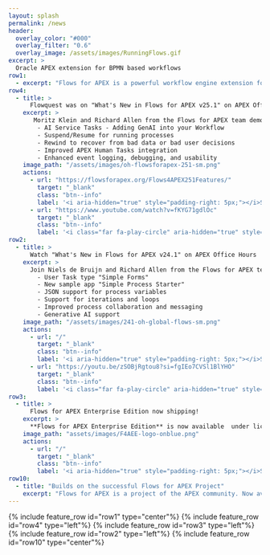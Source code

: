 ```yaml
---
layout: splash
permalink: /news
header:
  overlay_color: "#000"
  overlay_filter: "0.6"
  overlay_image: /assets/images/RunningFlows.gif
excerpt: >
  Oracle APEX extension for BPMN based workflows
row1:
  - excerpt: "Flows for APEX is a powerful workflow engine extension for Oracle APEX applications. Model your business processes with BPMN, develop your process steps in APEX, and monitor your running processes with the Flows for APEX application. Flows for APEX was created as a community project by team of experienced APEX professionals to meet the workflow requirements in many APEX applications."
row4:
  - title: >
      Flowquest was on "What's New in Flows for APEX v25.1" on APEX Office Hours
    excerpt: >
       Moritz Klein and Richard Allen from the Flows for APEX team demoed Flows for APEX v25.1 new features in a live Oracle APEX Office Hours session on Thursday September 25th.  What's New in Flows for APEX v 25.1 - **Smarter BPMN Workflows with AI, Suspend and Rewind**.  Watch the replay to see demos for:
        - AI Service Tasks - Adding GenAI into your Workflow
        - Suspend/Resume for running processes
        - Rewind to recover from bad data or bad user decisions
        - Improved APEX Human Tasks integration
        - Enhanced event logging, debugging, and usability
    image_path: "/assets/images/oh-flowsforapex-251-sm.png"
    actions: 
      - url: "https://flowsforapex.org/Flows4APEX251Features/"
        target: "_blank"
        class: "btn--info"
        label: '<i aria-hidden="true" style="padding-right: 5px;"></i>See More Details on 25.1'
      - url: "https://www.youtube.com/watch?v=fKYG71gdlOc"
        target: "_blank"
        class: "btn--info"
        label: '<i class="far fa-play-circle" aria-hidden="true" style="padding-right: 5px;"></i>Watch the Replay'
row2:
  - title: >
      Watch "What's New in Flows for APEX v24.1" on APEX Office Hours
    excerpt: >
      Join Niels de Bruijn and Richard Allen from the Flows for APEX team as they demo Flows for APEX v24.1 new features in a live Oracle APEX Office Hours session on October 10th: What's New in Flows for APEX v 24.1.  See demos for:
        - User Task type "Simple Forms"
        - New sample app "Simple Process Starter"
        - JSON support for process variables
        - Support for iterations and loops
        - Improved process collaboration and messaging
        - Generative AI support
    image_path: "/assets/images/241-oh-global-flows-sm.png"
    actions: 
      - url: "/"
        target: "_blank"
        class: "btn--info"
        label: '<i aria-hidden="true" style="padding-right: 5px;"></i>See More Details on 24.1'
      - url: "https://youtu.be/zSOBjRgtou8?si=fgIEo7CVSl1BlYHO"
        target: "_blank"
        class: "btn--info"
        label: '<i class="far fa-play-circle" aria-hidden="true" style="padding-right: 5px;"></i>Watch the Replay'
row3:
  - title: >
      Flows for APEX Enterprise Edition now shipping!
    excerpt: >
      **Flows for APEX Enterprise Edition** is now available  under license from Flowquest Limited.  The Enterprise Edition is a new, supported edition of Flows for APEX that includes additional functionality and comes with product support from Flowquest.   Stay tuned for more information coming soon.
    image_path: "assets/images/F4AEE-logo-onblue.png"
    actions: 
      - url: "/"
        target: "_blank"
        class: "btn--info"
        label: '<i aria-hidden="true" style="padding-right: 5px;"></i>See More Details on Enterprise Edition'
row10:
  - title: "Builds on the successful Flows for APEX Project"
    excerpt: "Flows for APEX is a project of the APEX community. Now available with support and additional functionality on a product basis from Flowquest Limited"
---
```

{% include feature_row id="row1" type="center"%}
{% include feature_row id="row4" type="left"%}
{% include feature_row id="row3" type="left"%}
{% include feature_row id="row2" type="left"%}
{% include feature_row id="row10" type="center"%}
